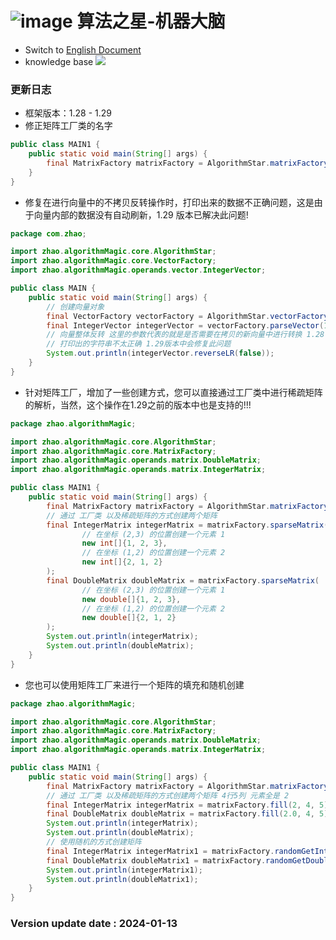 # ![image](https://user-images.githubusercontent.com/113756063/194830221-abe24fcc-484b-4769-b3b7-ec6d8138f436.png) 算法之星-机器大脑

- Switch to [English Document](https://github.com/BeardedManZhao/algorithmStar/blob/Zhao-develop/src_code/README.md)
- knowledge base
  <a href="https://github.com/BeardedManZhao/algorithmStar/blob/main/KnowledgeDocument/knowledge%20base-Chinese.md">
  <img src = "https://user-images.githubusercontent.com/113756063/194838003-7ad14dac-b38c-4b57-a942-ba58f00baaf7.png"/>
  </a>

### 更新日志

* 框架版本：1.28 - 1.29
* 修正矩阵工厂类的名字

```java
public class MAIN1 {
    public static void main(String[] args) {
        final MatrixFactory matrixFactory = AlgorithmStar.matrixFactory();
    }
}
```

* 修复在进行向量中的不拷贝反转操作时，打印出来的数据不正确问题，这是由于向量内部的数据没有自动刷新，1.29 版本已解决此问题!

```java
package com.zhao;

import zhao.algorithmMagic.core.AlgorithmStar;
import zhao.algorithmMagic.core.VectorFactory;
import zhao.algorithmMagic.operands.vector.IntegerVector;

public class MAIN {
    public static void main(String[] args) {
        // 创建向量对象
        final VectorFactory vectorFactory = AlgorithmStar.vectorFactory();
        final IntegerVector integerVector = vectorFactory.parseVector(1, 2, 43, 4);
        // 向量整体反转 这里的参数代表的就是是否需要在拷贝的新向量中进行转换 1.28 以及 1.28 之前的版本
        // 打印出的字符串不太正确 1.29版本中会修复此问题
        System.out.println(integerVector.reverseLR(false));
    }
}
```

* 针对矩阵工厂，增加了一些创建方式，您可以直接通过工厂类中进行稀疏矩阵的解析，当然，这个操作在1.29之前的版本中也是支持的!!!

```java
package zhao.algorithmMagic;

import zhao.algorithmMagic.core.AlgorithmStar;
import zhao.algorithmMagic.core.MatrixFactory;
import zhao.algorithmMagic.operands.matrix.DoubleMatrix;
import zhao.algorithmMagic.operands.matrix.IntegerMatrix;

public class MAIN1 {
    public static void main(String[] args) {
        final MatrixFactory matrixFactory = AlgorithmStar.matrixFactory();
        // 通过 工厂类 以及稀疏矩阵的方式创建两个矩阵
        final IntegerMatrix integerMatrix = matrixFactory.sparseMatrix(
                // 在坐标 (2,3) 的位置创建一个元素 1
                new int[]{1, 2, 3},
                // 在坐标 (1,2) 的位置创建一个元素 2
                new int[]{2, 1, 2}
        );
        final DoubleMatrix doubleMatrix = matrixFactory.sparseMatrix(
                // 在坐标 (2,3) 的位置创建一个元素 1
                new double[]{1, 2, 3},
                // 在坐标 (1,2) 的位置创建一个元素 2
                new double[]{2, 1, 2}
        );
        System.out.println(integerMatrix);
        System.out.println(doubleMatrix);
    }
}
```

* 您也可以使用矩阵工厂来进行一个矩阵的填充和随机创建

```java
package zhao.algorithmMagic;

import zhao.algorithmMagic.core.AlgorithmStar;
import zhao.algorithmMagic.core.MatrixFactory;
import zhao.algorithmMagic.operands.matrix.DoubleMatrix;
import zhao.algorithmMagic.operands.matrix.IntegerMatrix;

public class MAIN1 {
    public static void main(String[] args) {
        final MatrixFactory matrixFactory = AlgorithmStar.matrixFactory();
        // 通过 工厂类 以及稀疏矩阵的方式创建两个矩阵 4行5列 元素全是 2
        final IntegerMatrix integerMatrix = matrixFactory.fill(2, 4, 5);
        final DoubleMatrix doubleMatrix = matrixFactory.fill(2.0, 4, 5);
        System.out.println(integerMatrix);
        System.out.println(doubleMatrix);
        // 使用随机的方式创建矩阵
        final IntegerMatrix integerMatrix1 = matrixFactory.randomGetInt(4, 5, 100);
        final DoubleMatrix doubleMatrix1 = matrixFactory.randomGetDouble(4, 5, 100);
        System.out.println(integerMatrix1);
        System.out.println(doubleMatrix1);
    }
}

```

### Version update date : 2024-01-13
